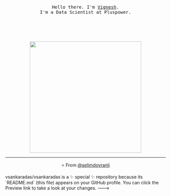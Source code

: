 <p align="center">
  <br>
  <br>
  <br>
  <samp>Hello there. I'm <a href="https://read.cv/vignesh.sankardas">Vignesh</a>.<br> I'm a Data Scientist at Pluspower.<br><br></samp>
  <br>
  <br>
  <br>
  <br>
  <img src="https://media.giphy.com/media/IThjAlJnD9WNO/giphy.gif" width="350" />
</p>

------------
<p align="center">⭐️ From <a href="https://github.com/selimdoyranli">@selimdoyranli</a></p>
vsankaradas/vsankaradas is a ✨ special ✨ repository because its `README.md` (this file) appears on your GitHub profile.
You can click the Preview link to take a look at your changes.
--->
